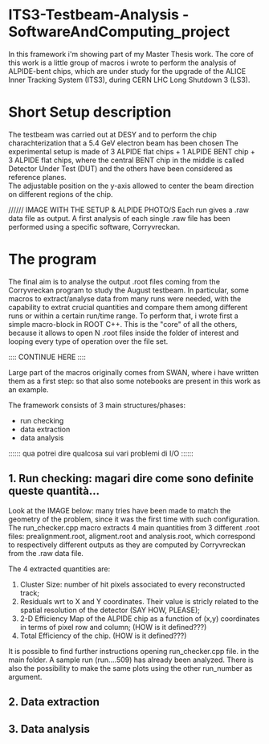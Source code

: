 # ITS3-Testbeam-Analysis - SoftwareAndComputing_project

In this framework i'm showing part of my Master Thesis work. 
The core of this work is a little group of macros i wrote to perform the analysis of ALPIDE-bent chips, which are under study for the upgrade of the ALICE Inner Tracking System (ITS3), during CERN LHC Long Shutdown 3 (LS3). 


# Short Setup description

The testbeam was carried out at DESY and to perform the chip charachterization that a 5.4 GeV electron beam has been chosen
The experimental setup is made of 3 ALPIDE flat chips + 1 ALPIDE BENT chip + 3 ALPIDE flat chips, where the central BENT chip in the middle is called Detector Under Test (DUT) and the others have been considered as reference planes.  
The adjustable position on the y-axis allowed to center the beam direction on different regions of the chip. 


////// IMAGE WITH THE SETUP & ALPIDE PHOTO/S
Each run gives a .raw data file as output. 
A first analysis of each single .raw file has been performed using a specific software, Corryvreckan. 



# The program
The final aim is to analyse the output .root files coming from the Corryvreckan program to study the August testbeam. 
In particular, some macros to extract/analyse data from many runs were needed, with the capability to extrat crucial quantities and compare them among different runs or within a certain run/time range. 
To perform that, i wrote first a simple macro-block in ROOT C++. This is the "core" of all the others, because it allows to open N .root files inside the folder of interest and looping every type of operation over the file set. 

::::
 CONTINUE HERE
::::

Large part of the macros originally comes from SWAN, where i have written them as a first step: so that also some notebooks are present in this work as an example. 

The framework consists of 3 main structures/phases:

- run checking
- data extraction
- data analysis 

:::::: qua potrei dire qualcosa sui vari problemi di I/O ::::::



## 1. Run checking: magari dire come sono definite queste quantità...
Look at the IMAGE below: many tries have been made to match the geometry of the problem, since it was the first time with such configuration. 
The run_checker.cpp macro extracts 4 main quantities from 3 different .root files: prealignment.root, aligment.root and analysis.root, which correspond to respectively different outputs as they are computed by Corryvreckan from the .raw data file. 

The 4 extracted quantities are: 
1. Cluster Size: number of hit pixels associated to every reconstructed track;
2. Residuals wrt to X and Y coordinates. Their value is stricly related to the spatial resolution of the detector (SAY HOW, PLEASE);
3. 2-D Efficiency Map of the ALPIDE chip as a function of (x,y) coordinates in terms of pixel row and column; (HOW is it defined???)
4. Total Efficiency of the chip. (HOW is it defined???)

It is possible to find further instructions opening run_checker.cpp file. in the main folder. A sample run (run....509) has already been analyzed. There is also the possibility to make the same plots using the other run_number as argument. 


## 2. Data extraction
## 3. Data analysis

